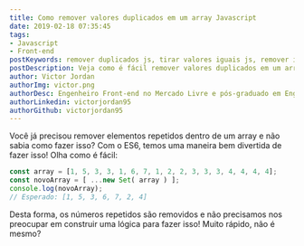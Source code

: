 ```yaml
---
title: Como remover valores duplicados em um array Javascript
date: 2019-02-18 07:35:45
tags: 
- Javascript
- Front-end
postKeywords: remover duplicados js, tirar valores iguais js, remover iguais js, remove duplicated js, duplicados
postDescription: Veja como é fácil remover valores duplicados em um array, no javascript, com o ES6!
author: Victor Jordan
authorImg: victor.png
authorDesc: Engenheiro Front-end no Mercado Livre e pós-graduado em Engenharia de Software pela PUC-MG e formado em Banco de Dados pela Fatec, apaixonado por usabilidade, performance e UX!
authorLinkedin: victorjordan95
authorGithub: victorjordan95
---
```


Você já precisou remover elementos repetidos dentro de um array e não sabia como fazer isso? 
Com o ES6, temos uma maneira bem divertida de fazer isso! Olha como é fácil:

```javascript
const array = [1, 5, 3, 3, 1, 6, 7, 1, 2, 2, 3, 3, 3, 4, 4, 4, 4];
const novoArray = [ ...new Set( array ) ];
console.log(novoArray);
// Esperado: [1, 5, 3, 6, 7, 2, 4]
```

Desta forma, os números repetidos são removidos e não precisamos nos preocupar em construir uma lógica para fazer isso! 
Muito rápido, não é mesmo?